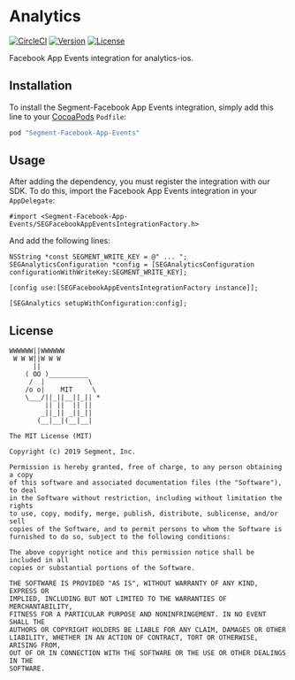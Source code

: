 # Analytics

[![CircleCI](https://circleci.com/gh/segment-integrations/analytics-ios-integration-facebook-app-events.svg?style=svg)](https://circleci.com/gh/segment-integrations/analytics-ios-integration-facebook-app-events)
[![Version](https://img.shields.io/cocoapods/v/Segment-Facebook-App-Events.svg?style=flat)](http://cocoapods.org/pods/Segment-Facebook-App-Events)
[![License](https://img.shields.io/cocoapods/l/Segment-Facebook-App-Events.svg?style=flat)](http://cocoapods.org/pods/Segment-Facebook-App-Events)

Facebook App Events integration for analytics-ios.

## Installation

To install the Segment-Facebook App Events integration, simply add this line to your [CocoaPods](http://cocoapods.org) `Podfile`:

```ruby
pod "Segment-Facebook-App-Events"
```

## Usage

After adding the dependency, you must register the integration with our SDK.  To do this, import the Facebook App Events integration in your `AppDelegate`:

```
#import <Segment-Facebook-App-Events/SEGFacebookAppEventsIntegrationFactory.h>
```

And add the following lines:

```
NSString *const SEGMENT_WRITE_KEY = @" ... ";
SEGAnalyticsConfiguration *config = [SEGAnalyticsConfiguration configurationWithWriteKey:SEGMENT_WRITE_KEY];

[config use:[SEGFacebookAppEventsIntegrationFactory instance]];

[SEGAnalytics setupWithConfiguration:config];

```

## License

```
WWWWWW||WWWWWW
 W W W||W W W
      ||
    ( OO )__________
     /  |           \
    /o o|    MIT     \
    \___/||_||__||_|| *
         || ||  || ||
        _||_|| _||_||
       (__|__|(__|__|

The MIT License (MIT)

Copyright (c) 2019 Segment, Inc.

Permission is hereby granted, free of charge, to any person obtaining a copy
of this software and associated documentation files (the "Software"), to deal
in the Software without restriction, including without limitation the rights
to use, copy, modify, merge, publish, distribute, sublicense, and/or sell
copies of the Software, and to permit persons to whom the Software is
furnished to do so, subject to the following conditions:

The above copyright notice and this permission notice shall be included in all
copies or substantial portions of the Software.

THE SOFTWARE IS PROVIDED "AS IS", WITHOUT WARRANTY OF ANY KIND, EXPRESS OR
IMPLIED, INCLUDING BUT NOT LIMITED TO THE WARRANTIES OF MERCHANTABILITY,
FITNESS FOR A PARTICULAR PURPOSE AND NONINFRINGEMENT. IN NO EVENT SHALL THE
AUTHORS OR COPYRIGHT HOLDERS BE LIABLE FOR ANY CLAIM, DAMAGES OR OTHER
LIABILITY, WHETHER IN AN ACTION OF CONTRACT, TORT OR OTHERWISE, ARISING FROM,
OUT OF OR IN CONNECTION WITH THE SOFTWARE OR THE USE OR OTHER DEALINGS IN THE
SOFTWARE.
```
